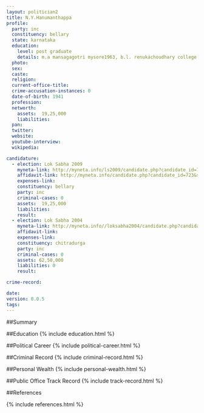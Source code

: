 ```yaml
---
layout: politician2
title: N.Y.Hanumanthappa
profile: 
  party: inc
  constituency: bellary
  state: karnataka
  education: 
    level: post graduate
    details: m.a mansagagotri mysore1963, b.l. renukachoudhary college bangalore 1965, b.a. veerashiva college bellary 1961, p.u.c. govt college chitradurga 1958, s.s.l.c. m.m. high school holakere 1957
  photo: 
  sex: 
  caste: 
  religion: 
  current-office-title: 
  crime-accusation-instances: 0
  date-of-birth: 1941
  profession: 
  networth: 
    assets:  19,25,000
    liabilities: 
  pan: 
  twitter: 
  website: 
  youtube-interview: 
  wikipedia: 

candidature: 
  - election: Lok Sabha 2009
    myneta-link: http://myneta.info/ls2009/candidate.php?candidate_id=723
    affidavit-link: http://myneta.info/candidate.php?candidate_id=723&scan=original
    expenses-link: 
    constituency: bellary 
    party: inc
    criminal-cases: 0
    assets:  19,25,000
    liabilities: 
    result:  
  - election: Lok Sabha 2004
    myneta-link: http://myneta.info//loksabha2004/candidate.php?candidate_id=1711
    affidavit-link: 
    expenses-link: 
    constituency: chitradurga 
    party: inc
    criminal-cases: 0
    assets: 62,50,000
    liabilities: 0
    result:  

crime-record: 

date: 
version: 0.0.5
tags: 
---
```

##Summary


##Education
{% include education.html %}


##Political Career
{% include political-career.html %}


##Criminal Record
{% include criminal-record.html %}


##Personal Wealth
{% include personal-wealth.html %}


##Public Office Track Record
{% include track-record.html %}


##References


{% include references.html %}